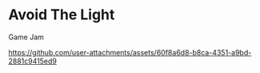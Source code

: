 # Avoid The Light
Game Jam


https://github.com/user-attachments/assets/60f8a6d8-b8ca-4351-a9bd-2881c9415ed9

